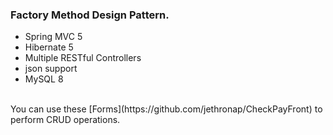 ### Factory Method Design Pattern.
- Spring MVC 5
- Hibernate 5
- Multiple RESTful Controllers
- json support
- MySQL 8
<br>
You can use these [Forms](https://github.com/jethronap/CheckPayFront) to perform CRUD operations.
